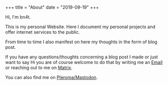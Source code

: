+++
title = "About"
date = "2019-09-19"
+++

Hi, I'm bn4t.

This is my personal Website. Here I document my personal projects and offer internet services to the public.

From time to time I also manifest on here my thoughts in the form of blog post.

If you have any questions/thoughts concerning a blog post I made or just want to say Hi you are of course welcome to do that by writing me an [Email](mailto:me@bn4t.me) or reaching out to me on [Matrix](https://matrix.to/#/@bn4t:matrix.bn4t.me).

You can also find me on [Pleroma/Mastodon](https://social.smalltech.space/bn4t).